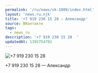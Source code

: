 ```yaml
---
permalink: '/ru/news/vk-1089/index.html'
layout: 'news.ru.njk'
title: '+7 919 230 15 28 — Александр'
source: ВКонтакте
tags:
  - news_ru
description: '+7 919 230 15 28  '
updatedAt: 1395754792
---
```

![+7 919 230 15 28  ](https://sun9-70.userapi.com/impf/ZA1plyfpbb_h5GxZs1vI_CMMgNI6-wn_1KVyZA/eLW-iXtfh-0.jpg?size=700x637&quality=96&proxy=1&sign=78dff8b7d8f351a12c651c1817a3c19b&c_uniq_tag=uV-hF7G9Agk1i06qQ-qZ6vhXXZqRoT5-5i3vskf1JSw&type=album)

+7 919 230 15 28 — Александр
